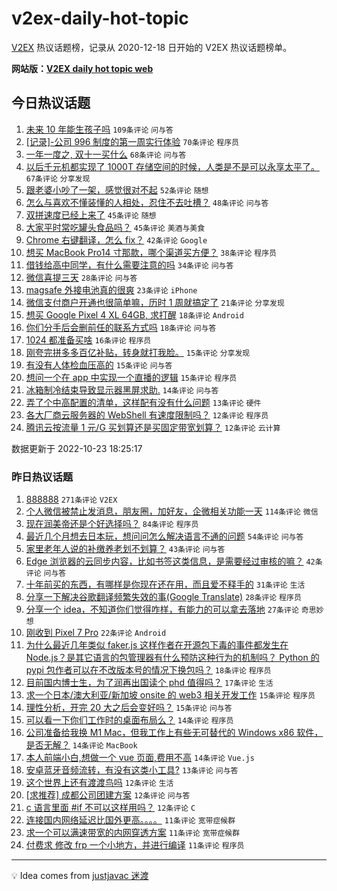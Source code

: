 # v2ex-daily-hot-topic

[V2EX](https://www.v2ex.com/) 热议话题榜，记录从 2020-12-18 日开始的 V2EX 热议话题榜单。

**网站版：[V2EX daily hot topic web](https://boojack.github.io/v2ex-daily-hot-topic-web/)**

## 今日热议话题

<!-- TODAY BEGIN -->

1. [未来 10 年能生孩子吗](https://www.v2ex.com/t/889097) `109条评论` `问与答`
1. [[记录]-公司 996 制度的第一周实行体验](https://www.v2ex.com/t/889052) `70条评论` `程序员`
1. [一年一度之, 双十一买什么](https://www.v2ex.com/t/889047) `68条评论` `问与答`
1. [以后千元机都实现了 1000T 存储空间的时候，人类是不是可以永享太平了。](https://www.v2ex.com/t/889045) `67条评论` `分享发现`
1. [跟老婆小吵了一架，感觉很对不起](https://www.v2ex.com/t/889129) `52条评论` `随想`
1. [怎么与喜欢不懂装懂的人相处，忍住不去吐槽？](https://www.v2ex.com/t/889093) `48条评论` `问与答`
1. [双拼速度已经上来了](https://www.v2ex.com/t/889066) `45条评论` `随想`
1. [大家平时常吃罐头食品吗？](https://www.v2ex.com/t/889072) `45条评论` `美酒与美食`
1. [Chrome 右键翻译，怎么 fix？](https://www.v2ex.com/t/889119) `42条评论` `Google`
1. [想买 MacBook Pro14 寸那款，哪个渠道买方便？](https://www.v2ex.com/t/889064) `38条评论` `程序员`
1. [借钱给高中同学，有什么需要注意的吗](https://www.v2ex.com/t/889202) `34条评论` `问与答`
1. [微信喜提三天](https://www.v2ex.com/t/889194) `28条评论` `问与答`
1. [magsafe 外接电池真的很爽](https://www.v2ex.com/t/889104) `23条评论` `iPhone`
1. [微信支付商户开通也很简单嘛，历时 1 周就搞定了](https://www.v2ex.com/t/889123) `21条评论` `分享发现`
1. [想买 Google Pixel 4 XL 64GB, 求打醒](https://www.v2ex.com/t/889149) `18条评论` `Android`
1. [你们分手后会删前任的联系方式吗](https://www.v2ex.com/t/889126) `18条评论` `问与答`
1. [1024 都准备买啥](https://www.v2ex.com/t/889089) `16条评论` `程序员`
1. [刚夸完拼多多百亿补贴，转身就打我脸。](https://www.v2ex.com/t/889127) `15条评论` `分享发现`
1. [有没有人体检血压高的](https://www.v2ex.com/t/889063) `15条评论` `问与答`
1. [想问一个在 app 中实现一个直播的逻辑](https://www.v2ex.com/t/889056) `15条评论` `程序员`
1. [冰箱制冷结束导致显示器黑屏求助.](https://www.v2ex.com/t/889144) `14条评论` `问与答`
1. [弄了个中高配置的清单，这样配有没有什么问题](https://www.v2ex.com/t/889069) `13条评论` `硬件`
1. [各大厂商云服务器的 WebShell 有速度限制吗？](https://www.v2ex.com/t/889146) `12条评论` `程序员`
1. [腾讯云按流量 1 元/G 买划算还是买固定带宽划算？](https://www.v2ex.com/t/889091) `12条评论` `云计算`

数据更新于 2022-10-23 18:25:17

<!-- TODAY END -->

### 昨日热议话题

<!-- YESTERDAY BEGIN -->

1. [888888](https://www.v2ex.com/t/888888) `271条评论` `V2EX`
1. [个人微信被禁止发消息，朋友圈，加好友，企微相关功能一天](https://www.v2ex.com/t/888945) `114条评论` `微信`
1. [现在润美帝还是个好选择吗？](https://www.v2ex.com/t/888948) `84条评论` `程序员`
1. [最近几个月想去日本玩，想问问怎么解决语言不通的问题](https://www.v2ex.com/t/888911) `54条评论` `问与答`
1. [家里老年人说的补缴养老划不划算？](https://www.v2ex.com/t/888891) `43条评论` `问与答`
1. [Edge 浏览器的云同步内容，比如书签这类信息，是需要经过审核的嘛？](https://www.v2ex.com/t/888896) `42条评论` `问与答`
1. [十年前买的东西，有哪样是你现在还在用，而且爱不释手的](https://www.v2ex.com/t/888914) `31条评论` `生活`
1. [分享一下解决谷歌翻译频繁失效的事(Google Translate)](https://www.v2ex.com/t/888970) `28条评论` `程序员`
1. [分享一个 idea，不知道你们觉得咋样，有能力的可以拿去落地](https://www.v2ex.com/t/888997) `27条评论` `奇思妙想`
1. [刚收到 Pixel 7 Pro](https://www.v2ex.com/t/888943) `22条评论` `Android`
1. [为什么最近几年类似 faker.js 这样作者在开源包下毒的事件都发生在 Node.js？是其它语言的包管理器有什么预防这种行为的机制吗？ Python 的 pypi 包作者可以在不改版本号的情况下换包吗？](https://www.v2ex.com/t/888905) `18条评论` `程序员`
1. [目前国内博士生，为了润再出国读个 phd 值得吗？](https://www.v2ex.com/t/888988) `17条评论` `生活`
1. [求一个日本/澳大利亚/新加坡 onsite 的 web3 相关开发工作](https://www.v2ex.com/t/888992) `15条评论` `程序员`
1. [理性分析，开完 20 大之后会变好吗？](https://www.v2ex.com/t/888939) `15条评论` `问与答`
1. [可以看一下你们工作时的桌面布局么？](https://www.v2ex.com/t/889020) `14条评论` `程序员`
1. [公司准备给我换 M1 Mac，但我工作上有些无可替代的 Windows x86 软件，是否无解？](https://www.v2ex.com/t/888961) `14条评论` `MacBook`
1. [本人前端小白,想做一个 vue 页面,费用不高](https://www.v2ex.com/t/888901) `14条评论` `Vue.js`
1. [安卓蓝牙音频流转，有没有这类小工具?](https://www.v2ex.com/t/888878) `13条评论` `问与答`
1. [这个世界上还有渡渡鸟吗](https://www.v2ex.com/t/889009) `12条评论` `生活`
1. [[求推荐] 成都公司团建方案](https://www.v2ex.com/t/888989) `12条评论` `问与答`
1. [c 语言里面 #if 不可以这样用吗？](https://www.v2ex.com/t/888951) `12条评论` `C`
1. [连接国内网络延迟比国外更高。。。。](https://www.v2ex.com/t/888999) `11条评论` `宽带症候群`
1. [求一个可以满速带宽的内网穿透方案](https://www.v2ex.com/t/888926) `11条评论` `宽带症候群`
1. [付费求 修改 frp 一个小地方，并进行编译](https://www.v2ex.com/t/888892) `11条评论` `程序员`

<!-- YESTERDAY END -->

---

💡 Idea comes from [justjavac 迷渡](https://github.com/justjavac/)

